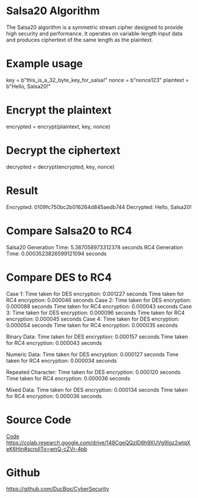 # Salsa20 Algorithm
The Salsa20 algorithm is a symmetric stream cipher designed to provide high security and performance. It operates on variable-length input data and produces ciphertext of the same length as the plaintext.

# Example usage
key = b"this_is_a_32_byte_key_for_salsa!"
nonce = b"nonce123"
plaintext = b"Hello, Salsa20!"

# Encrypt the plaintext
encrypted = encrypt(plaintext, key, nonce)

# Decrypt the ciphertext
decrypted = decrypt(encrypted, key, nonce)

# Result
Encrypted: 0109fc750bc2b016264d845aedb744
Decrypted: Hello, Salsa20!

# Compare Salsa20 to RC4
Salsa20 Generation Time: 5.387058973312378 seconds
RC4 Generation Time: 0.0003523826599121094 seconds

# Compare DES to RC4
Case 1:
Time taken for DES encryption: 0.001227 seconds
Time taken for RC4 encryption: 0.000046 seconds
Case 2:
Time taken for DES encryption: 0.000088 seconds
Time taken for RC4 encryption: 0.000043 seconds
Case 3:
Time taken for DES encryption: 0.000096 seconds
Time taken for RC4 encryption: 0.000045 seconds
Case 4:
Time taken for DES encryption: 0.000054 seconds
Time taken for RC4 encryption: 0.000035 seconds

Binary Data:
Time taken for DES encryption: 0.000157 seconds
Time taken for RC4 encryption: 0.000043 seconds

Numeric Data:
Time taken for DES encryption: 0.000127 seconds
Time taken for RC4 encryption: 0.000034 seconds

Repeated Character:
Time taken for DES encryption: 0.000120 seconds
Time taken for RC4 encryption: 0.000036 seconds

Mixed Data:
Time taken for DES encryption: 0.000134 seconds
Time taken for RC4 encryption: 0.000036 seconds

# Source Code
[Code](https://colab.research.google.com/drive/148CgeQQzID6h9XUVg9Igz2wtqXeK6Hin#scrollTo=wnQ-cZVr-4pb)
https://colab.research.google.com/drive/148CgeQQzID6h9XUVg9Igz2wtqXeK6Hin#scrollTo=wnQ-cZVr-4pb

# Github
https://github.com/DucBox/CyberSecurity
